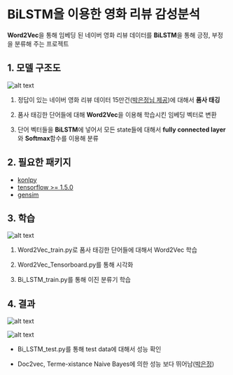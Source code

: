 # BiLSTM을 이용한 영화 리뷰 감성분석
**Word2Vec**을 통해 임베딩 된 네이버 영화 리뷰 데이터를 **BiLSTM**을 통해 긍정, 부정을 분류해 주는 프로젝트

## 1. 모델 구조도
![alt text](https://github.com/MSWon/Sentimental-Analysis/blob/master/pic/pic_1.PNG "Model")

1. 정답이 있는 네이버 영화 리뷰 데이터 15만건([박은정님 제공](https://github.com/e9t/nsmc))에 대해서 **품사 태깅**

2. 품사 태깅한 단어들에 대해 **Word2Vec**을 이용해 학습시킨 임베딩 벡터로 변환

3. 단어 벡터들을 **BiLSTM**에 넣어서 모든 state들에 대해서 **fully connected layer**와 **Softmax**함수를 이용해 분류

## 2. 필요한 패키지

- [konlpy](http://konlpy.org/en/v0.4.4/)
- [tensorflow >= 1.5.0](https://www.tensorflow.org/)
- [gensim](https://radimrehurek.com/gensim/)

## 3. 학습

![alt text](https://github.com/MSWon/Sentimental-Analysis/blob/master/pic/pic_2.png "Word2Vec Tensorboard")

1. Word2Vec_train.py로 품사 태깅한 단어들에 대해서 Word2Vec 학습

2. Word2Vec_Tensorboard.py를 통해 시각화

3. Bi_LSTM_train.py를 통해 이진 분류기 학습

## 4. 결과

![alt text](https://github.com/MSWon/Sentimental-Analysis/blob/master/pic/pic_4.png "Result")

![alt text](https://github.com/MSWon/Sentimental-Analysis/blob/master/pic/pic_3.PNG "Result")

- Bi_LSTM_test.py를 통해 test data에 대해서 성능 확인

- Doc2vec, Terme-xistance Naive Bayes에 의한 성능 보다 뛰어남([박은정](https://www.slideshare.net/lucypark/nltk-gensim))
